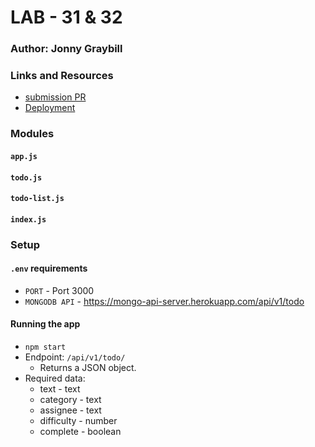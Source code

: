 # LAB - 31 & 32

### Author: Jonny Graybill

### Links and Resources
* [submission PR](https://github.com/401-advanced-javascript-jonnygraybill/lab-31-32) 
* [Deployment](https://admiring-ritchie-e3bf17.netlify.com)

### Modules
#### `app.js`
#### `todo.js`
#### `todo-list.js`
#### `index.js`

### Setup
#### `.env` requirements
* `PORT` - Port 3000
* `MONGODB API` - https://mongo-api-server.herokuapp.com/api/v1/todo

#### Running the app
* `npm start`
* Endpoint: `/api/v1/todo/`
  * Returns a JSON object.
* Required data:
  * text - text
  * category - text
  * assignee - text
  * difficulty - number
  * complete - boolean
